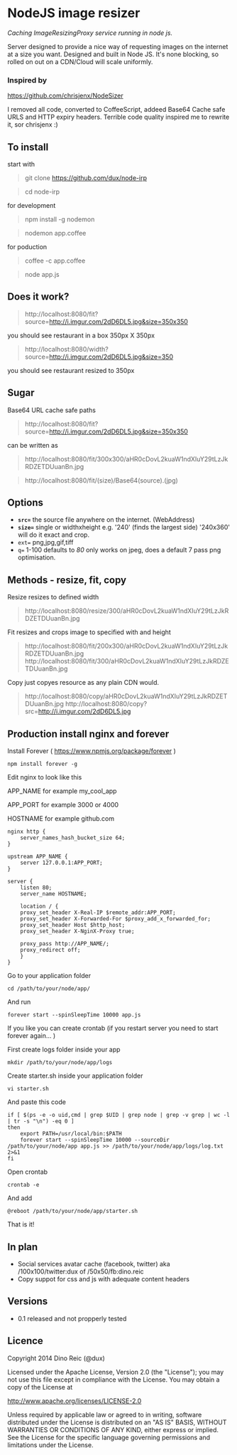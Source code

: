 # NodeJS image resizer


*Caching ImageResizingProxy service running in node js.*

Server designed to provide a nice way of requesting images on the internet at a size you want. Designed and built in Node JS.
It's none blocking, so rolled on out on a CDN/Cloud will scale uniformly.

### Inspired by

https://github.com/chrisjenx/NodeSizer

I removed all code, converted to CoffeeScript, addeed Base64 Cache safe URLS and HTTP expiry headers. Terrible code quality inspired me to rewrite it, sor chrisjenx :)


## To install

start with

> git clone https://github.com/dux/node-irp

> cd node-irp

for development

> npm install -g nodemon

> nodemon app.coffee

for poduction

> coffee -c app.coffee

> node app.js


## Does it work?

> http://localhost:8080/fit?source=http://i.imgur.com/2dD6DL5.jpg&size=350x350

you should see restaurant in a box 350px X 350px

> http://localhost:8080/width?source=http://i.imgur.com/2dD6DL5.jpg&size=350

you should see restaurant resized to 350px


## Sugar

Base64 URL cache safe paths

> http://localhost:8080/fit?source=http://i.imgur.com/2dD6DL5.jpg&size=350x350

can be written as

> http://localhost:8080/fit/300x300/aHR0cDovL2kuaW1ndXIuY29tLzJkRDZETDUuanBn.jpg

> http://localhost:8080/fit/(size)/Base64(source).(jpg)


## Options

* **`src=`** the source file anywhere on the internet. (WebAddress)
* **`size=`** single or widthxheight e.g. '240' (finds the largest side) '240x360' will do it exact and crop.
* `ext=` png,jpg,gif,tiff
* `q=` 1-100 defaults to _80_ only works on jpeg, does a default 7 pass png optimisation.


## Methods - resize, fit, copy

Resize resizes to defined width

> http://localhost:8080/resize/300/aHR0cDovL2kuaW1ndXIuY29tLzJkRDZETDUuanBn.jpg

Fit resizes and crops image to specified with and height

> http://localhost:8080/fit/200x300/aHR0cDovL2kuaW1ndXIuY29tLzJkRDZETDUuanBn.jpg
> http://localhost:8080/fit/300/aHR0cDovL2kuaW1ndXIuY29tLzJkRDZETDUuanBn.jpg

Copy just copyes resource as any plain CDN would.

> http://localhost:8080/copy/aHR0cDovL2kuaW1ndXIuY29tLzJkRDZETDUuanBn.jpg
> http://localhost:8080/copy?src=http://i.imgur.com/2dD6DL5.jpg

## Production install nginx and forever

Install Forever ( https://www.npmjs.org/package/forever )
	
	npm install forever -g

Edit nginx to look like this

APP_NAME for example my_cool_app

APP_PORT for example 3000 or 4000

HOSTNAME for example github.com


	nginx http { 
		server_names_hash_bucket_size 64; 
	}

	upstream APP_NAME {
		server 127.0.0.1:APP_PORT;
  	}

  	server {
		listen 80;
		server_name HOSTNAME;

		location / {
  		proxy_set_header X-Real-IP $remote_addr:APP_PORT;
  		proxy_set_header X-Forwarded-For $proxy_add_x_forwarded_for;
  		proxy_set_header Host $http_host;
  		proxy_set_header X-NginX-Proxy true;

  		proxy_pass http://APP_NAME/;
  		proxy_redirect off;
		}
  	}

Go to your application folder 

	cd /path/to/your/node/app/

And run 

	forever start --spinSleepTime 10000 app.js
	
If you like you can create crontab (if you restart server you need to start forever again... )

First create logs folder inside your app 

	mkdir /path/to/your/node/app/logs
	
Create starter.sh inside your application folder 

	vi starter.sh
	
And paste this code	

	if [ $(ps -e -o uid,cmd | grep $UID | grep node | grep -v grep | wc -l | tr -s "\n") -eq 0 ]
	then
    	export PATH=/usr/local/bin:$PATH
    	forever start --spinSleepTime 10000 --sourceDir /path/to/your/node/app app.js >> /path/to/your/node/app/logs/log.txt 2>&1
	fi
	
Open crontab

	crontab -e
	
And add 

	@reboot /path/to/your/node/app/starter.sh		
That is it!

## In plan

* Social services avatar cache (facebook, twitter) aka /100x100/twitter:dux of /50x50/fb:dino.reic
* Copy suppot for css and js with adequate content headers


## Versions

* 0.1 released and not propperly tested


## Licence

Copyright 2014 Dino Reic (@dux)

Licensed under the Apache License, Version 2.0 (the "License");
you may not use this file except in compliance with the License.
You may obtain a copy of the License at

   http://www.apache.org/licenses/LICENSE-2.0

Unless required by applicable law or agreed to in writing, software
distributed under the License is distributed on an "AS IS" BASIS,
WITHOUT WARRANTIES OR CONDITIONS OF ANY KIND, either express or implied.
See the License for the specific language governing permissions and
limitations under the License.